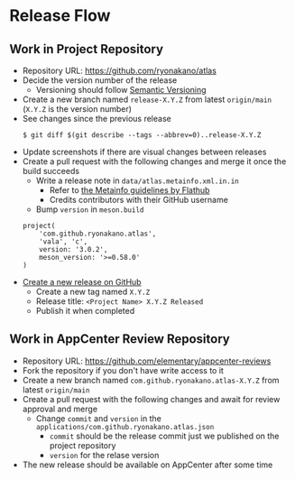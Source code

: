 # Release Flow
## Work in Project Repository
- Repository URL: https://github.com/ryonakano/atlas
- Decide the version number of the release
    - Versioning should follow [Semantic Versioning](https://semver.org/)
- Create a new branch named `release-X.Y.Z` from latest `origin/main` (`X.Y.Z` is the version number)
- See changes since the previous release  
    ```
    $ git diff $(git describe --tags --abbrev=0)..release-X.Y.Z
    ```
- Update screenshots if there are visual changes between releases
- Create a pull request with the following changes and merge it once the build succeeds
    - Write a release note in `data/atlas.metainfo.xml.in.in`
        - Refer to [the Metainfo guidelines by Flathub](https://docs.flathub.org/docs/for-app-authors/metainfo-guidelines)
        - Credits contributors with their GitHub username
    - Bump `version` in `meson.build`  
    ```meson
    project(
        'com.github.ryonakano.atlas',
        'vala', 'c',
        version: '3.0.2',
        meson_version: '>=0.58.0'
    )
    ```
- [Create a new release on GitHub](https://github.com/ryonakano/atlas/releases/new)
    - Create a new tag named `X.Y.Z`
    - Release title: `<Project Name> X.Y.Z Released`
    - Publish it when completed

## Work in AppCenter Review Repository
- Repository URL: https://github.com/elementary/appcenter-reviews
- Fork the repository if you don't have write access to it
- Create a new branch named `com.github.ryonakano.atlas-X.Y.Z` from latest `origin/main`
- Create a pull request with the following changes and await for review approval and merge
    - Change `commit` and `version` in the `applications/com.github.ryonakano.atlas.json`
        - `commit` should be the release commit just we published on the project repository
        - `version` for the relase version
- The new release should be available on AppCenter after some time
